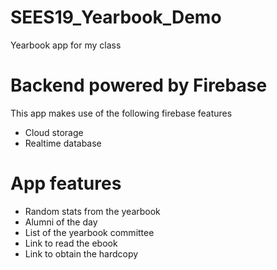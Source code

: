 # SEES19_Yearbook_Demo
Yearbook app for my class

# Backend powered by Firebase
This app makes use of the following firebase features
- Cloud storage
- Realtime database

# App features
- Random stats from the yearbook
- Alumni of the day
- List of the yearbook committee
- Link to read the ebook
- Link to obtain the hardcopy
